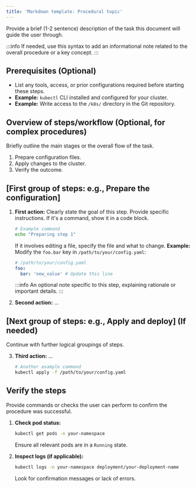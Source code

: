```yaml
---
title: 'Markdown template: Procedural topic'
---
```


Provide a brief (1-2 sentence) description of the task this document will guide the user through.

:::info If needed, use this syntax to add an informational note related to the overall procedure or a key concept. :::

## Prerequisites (Optional)

- List any tools, access, or prior configurations required before starting these steps.
- **Example:** `kubectl` CLI installed and configured for your cluster.
- **Example:** Write access to the `/k8s/` directory in the Git repository.

## Overview of steps/workflow (Optional, for complex procedures)

Briefly outline the main stages or the overall flow of the task.

1. Prepare configuration files.
2. Apply changes to the cluster.
3. Verify the outcome.

## [First group of steps: e.g., Prepare the configuration]

1. **First action:** Clearly state the goal of this step. Provide specific instructions. If it's a command, show it in a
   code block.

   ```bash
   # Example command
   echo "Preparing step 1"
   ```

   If it involves editing a file, specify the file and what to change. **Example:** Modify the `foo.bar` key in
   `/path/to/your/config.yaml`:

   ```yaml
   # /path/to/your/config.yaml
   foo:
     bar: 'new_value' # Update this line
   ```

   :::info An optional note specific to this step, explaining rationale or important details. :::

2. **Second action:** ...

## [Next group of steps: e.g., Apply and deploy] (If needed)

Continue with further logical groupings of steps.

3. **Third action:** ...

   ```bash
   # Another example command
   kubectl apply -f /path/to/your/config.yaml
   ```

## Verify the steps

Provide commands or checks the user can perform to confirm the procedure was successful.

1. **Check pod status:**

   ```bash
   kubectl get pods -n your-namespace
   ```

   Ensure all relevant pods are in a `Running` state.

2. **Inspect logs (if applicable):**

   ```bash
   kubectl logs -n your-namespace deployment/your-deployment-name
   ```

   Look for confirmation messages or lack of errors.

